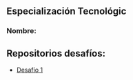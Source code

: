 
## Especialización Tecnológic
### Nombre:
## Repositorios desafíos:
* [Desafío 1](https://github.com/josecamposhz/ICC713-D1)
